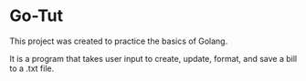 # Go-Tut

This project was created to practice the basics of Golang.

It is a program that takes user input to create, update, format, and save a bill to a .txt file.
